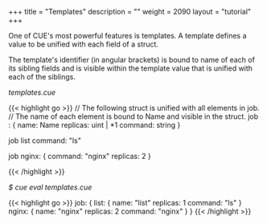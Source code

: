 +++
title = "Templates"
description = ""
weight = 2090
layout = "tutorial"
+++
<!-- jba: this is not in the spec, aside from the TemplateLabel grammar rule. -->

One of CUE's most powerful features is templates.
A template defines a value to be unified with each field of a struct.

The template's identifier (in angular brackets) is bound to name of each
of its sibling fields and is visible within the template value
that is unified with each of the siblings.


<a id="td-block-padding" class="td-offset-anchor"></a>
<section class="row td-box td-box--white td-box--gradient td-box--height-auto">
<div class="col-lg-6 mr-0">
<i>templates.cue</i>
<p>
{{< highlight go >}}
// The following struct is unified with all elements in job.
// The name of each element is bound to Name and visible in the struct.
job <Name>: {
    name:     Name
    replicas: uint | *1
    command:  string
}

job list command: "ls"

job nginx: {
    command:  "nginx"
    replicas: 2
}

{{< /highlight >}}
<br>
</div>

<div class="col-lg-6 ml-0"><i>$ cue eval templates.cue</i>
<p>
{{< highlight go >}}
job: {
    list: {
        name:     "list"
        replicas: 1
        command:  "ls"
    }
    nginx: {
        name:     "nginx"
        replicas: 2
        command:  "nginx"
    }
}
{{< /highlight >}}
</div>
</section>